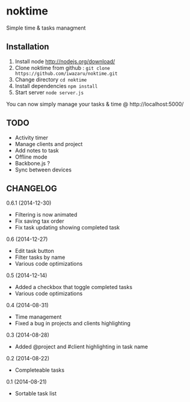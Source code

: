 noktime
=======

Simple time &amp; tasks managment

Installation
------------

1. Install node http://nodejs.org/download/
2. Clone noktime from github : `git clone https://github.com/iwazaru/noktime.git`
3. Change directory `cd noktime`
4. Install dependencies `npm install`
5. Start server `node server.js`

You can now simply manage your tasks & time @ http://localhost:5000/

TODO
----

 - Activity timer
 - Manage clients and project
 - Add notes to task
 - Offline mode
 - Backbone.js ?
 - Sync between devices

CHANGELOG
---------

0.6.1 (2014-12-30)
- Filtering is now animated
- Fix saving tax order
- Fix task updating showing completed task

0.6 (2014-12-27)
 - Edit task button
 - Filter tasks by name
 - Various code optimizations

0.5 (2014-12-14)
 - Added a checkbox that toggle completed tasks
 - Various code optimizations 

0.4 (2014-08-31)
 - Time management
 - Fixed a bug in projects and clients highlighting

0.3 (2014-08-28)
 - Added @project and #client highlighting in task name

0.2 (2014-08-22)
 - Completeable tasks

0.1 (2014-08-21)
 - Sortable task list
